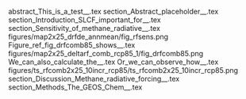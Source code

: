 abstract_This_is_a_test__.tex
section_Abstract_placeholder__.tex
section_Introduction_SLCF_important_for__.tex
section_Sensitivity_of_methane_radiative__.tex
figures/map2x25_drfde_annmean/fig_rfsens.png
Figure_ref_fig_drfcomb85_shows__.tex
figures/map2x25_deltarf_comb_rcp85_1/fig_drfcomb85.png
We_can_also_calculate_the__.tex
Or_we_can_observe_how__.tex
figures/ts_rfcomb2x25_10incr_rcp85/ts_rfcomb2x25_10incr_rcp85.png
section_Discussion_Methane_radiative_forcing__.tex
section_Methods_The_GEOS_Chem__.tex